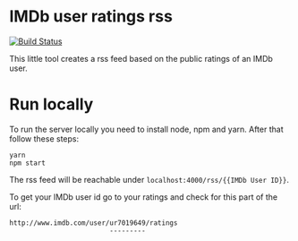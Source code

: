 # IMDb user ratings rss

[![Build Status](https://travis-ci.org/bitboxer/imdbrss.svg?branch=master)](https://travis-ci.org/bitboxer/imdbrss)

This little tool creates a rss feed based on the public ratings of
an IMDb user.

# Run locally

To run the server locally you need to install node, npm and yarn. After
that follow these steps:

```shell
yarn
npm start
```

The rss feed will be reachable under `localhost:4000/rss/{{IMDb User ID}}`.

To get your IMDb user id go to your ratings and check for this part of the url:

```
http://www.imdb.com/user/ur7019649/ratings
                         ---------
```
